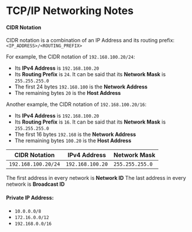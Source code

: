 # TCP/IP Networking Notes

#### CIDR Notation

CIDR notation is a combination of an IP Address and its routing prefix:
`<IP_ADDRESS>/<ROUTING_PREFIX>`

For example, the CIDR notation of `192.168.100.20/24`:
- Its **IPv4 Address** is `192.168.100.20`
- Its **Routing Prefix** is `24`. It can be said that its **Network Mask** is `255.255.255.0`
- The first 24 bytes `192.168.100` is the **Network Address**
- The remaining bytes `20` is the **Host Address**

Another example, the CIDR notation of `192.168.100.20/16`:
- Its **IPv4 Address** is `192.168.100.20`
- Its **Routing Prefix** is `16`. It can be said that its **Network Mask** is `255.255.255.0`
- The first 16 bytes `192.168` is the **Network Address**
- The remaining bytes `100.20` is the **Host Address**


| CIDR Notation | IPv4 Address | Network Mask |
|---|---|---|
| `192.168.100.20/24` |`192.168.100.20`| `255.255.255.0` |



The first address in every network is **Network ID**
The last address in every network is **Broadcast ID**

#### Private IP Address:
- `10.0.0.0/8`
- `172.16.0.0/12`
- `192.168.0.0/16`
